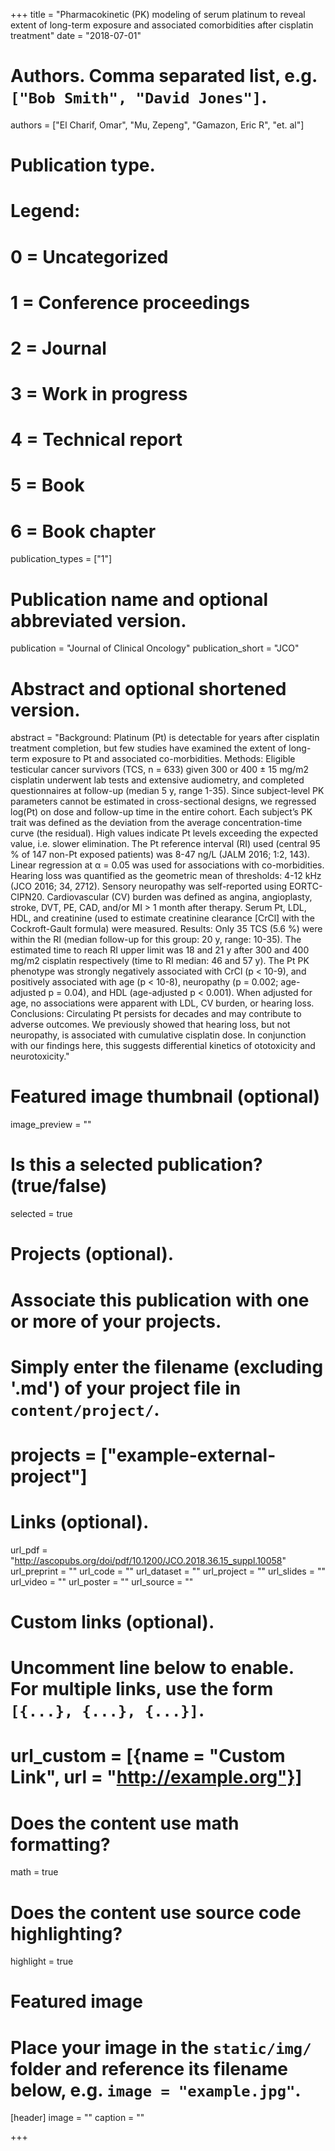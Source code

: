 +++
title = "Pharmacokinetic (PK) modeling of serum platinum to reveal extent of long-term exposure and associated comorbidities after cisplatin treatment"
date = "2018-07-01"

# Authors. Comma separated list, e.g. `["Bob Smith", "David Jones"]`.
authors = ["El Charif, Omar", "Mu, Zepeng", "Gamazon, Eric R", "et. al"]

# Publication type.
# Legend:
# 0 = Uncategorized
# 1 = Conference proceedings
# 2 = Journal
# 3 = Work in progress
# 4 = Technical report
# 5 = Book
# 6 = Book chapter
publication_types = ["1"]

# Publication name and optional abbreviated version.
publication = "Journal of Clinical Oncology"
publication_short = "JCO"

# Abstract and optional shortened version.
abstract = "Background: Platinum (Pt) is detectable for years after cisplatin treatment completion, but few studies have examined the extent of long-term exposure to Pt and associated co-morbidities. Methods: Eligible testicular cancer survivors (TCS, n = 633) given 300 or 400 ± 15 mg/m2 cisplatin underwent lab tests and extensive audiometry, and completed questionnaires at follow-up (median 5 y, range 1-35). Since subject-level PK parameters cannot be estimated in cross-sectional designs, we regressed log(Pt) on dose and follow-up time in the entire cohort. Each subject’s PK trait was defined as the deviation from the average concentration-time curve (the residual). High values indicate Pt levels exceeding the expected value, i.e. slower elimination. The Pt reference interval (RI) used (central 95 % of 147 non-Pt exposed patients) was 8-47 ng/L (JALM 2016; 1:2, 143). Linear regression at α = 0.05 was used for associations with co-morbidities. Hearing loss was quantified as the geometric mean of thresholds: 4-12 kHz (JCO 2016; 34, 2712). Sensory neuropathy was self-reported using EORTC-CIPN20. Cardiovascular (CV) burden was defined as angina, angioplasty, stroke, DVT, PE, CAD, and/or MI > 1 month after therapy. Serum Pt, LDL, HDL, and creatinine (used to estimate creatinine clearance [CrCl] with the Cockroft-Gault formula) were measured. Results: Only 35 TCS (5.6 %) were within the RI (median follow-up for this group: 20 y, range: 10-35). The estimated time to reach RI upper limit was 18 and 21 y after 300 and 400 mg/m2 cisplatin respectively (time to RI median: 46 and 57 y). The Pt PK phenotype was strongly negatively associated with CrCl (p < 10-9), and positively associated with age (p < 10-8), neuropathy (p = 0.002; age-adjusted p = 0.04), and HDL (age-adjusted p < 0.001). When adjusted for age, no associations were apparent with LDL, CV burden, or hearing loss. Conclusions: Circulating Pt persists for decades and may contribute to adverse outcomes. We previously showed that hearing loss, but not neuropathy, is associated with cumulative cisplatin dose. In conjunction with our findings here, this suggests differential kinetics of ototoxicity and neurotoxicity."

# Featured image thumbnail (optional)
image_preview = ""

# Is this a selected publication? (true/false)
selected = true

# Projects (optional).
#   Associate this publication with one or more of your projects.
#   Simply enter the filename (excluding '.md') of your project file in `content/project/`.
# projects = ["example-external-project"]

# Links (optional).
url_pdf = "http://ascopubs.org/doi/pdf/10.1200/JCO.2018.36.15_suppl.10058"
url_preprint = ""
url_code = ""
url_dataset = ""
url_project = ""
url_slides = ""
url_video = ""
url_poster = ""
url_source = ""

# Custom links (optional).
#   Uncomment line below to enable. For multiple links, use the form `[{...}, {...}, {...}]`.
# url_custom = [{name = "Custom Link", url = "http://example.org"}]

# Does the content use math formatting?
math = true

# Does the content use source code highlighting?
highlight = true

# Featured image
# Place your image in the `static/img/` folder and reference its filename below, e.g. `image = "example.jpg"`.
[header]
image = ""
caption = ""

+++

